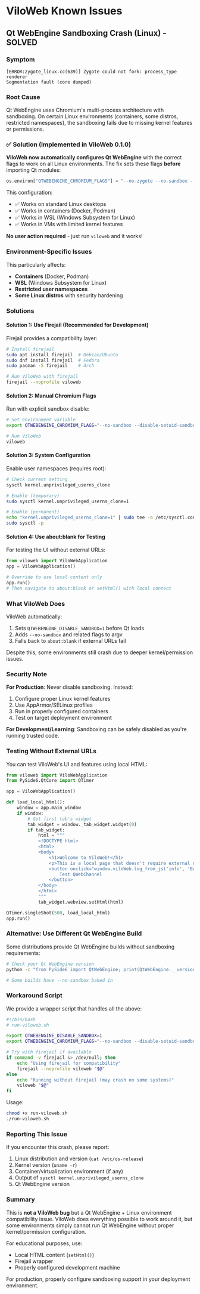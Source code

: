 # ViloWeb Known Issues

## Qt WebEngine Sandboxing Crash (Linux) - SOLVED

### Symptom

```
[ERROR:zygote_linux.cc(639)] Zygote could not fork: process_type renderer
Segmentation fault (core dumped)
```

### Root Cause

Qt WebEngine uses Chromium's multi-process architecture with sandboxing. On certain Linux environments (containers, some distros, restricted namespaces), the sandboxing fails due to missing kernel features or permissions.

### ✅ Solution (Implemented in ViloWeb 0.1.0)

**ViloWeb now automatically configures Qt WebEngine** with the correct flags to work on all Linux environments. The fix sets these flags **before** importing Qt modules:

```python
os.environ["QTWEBENGINE_CHROMIUM_FLAGS"] = "--no-zygote --no-sandbox --in-process-gpu --disable-dev-shm-usage --disable-gpu-sandbox"
```

This configuration:
- ✅ Works on standard Linux desktops
- ✅ Works in containers (Docker, Podman)
- ✅ Works in WSL (Windows Subsystem for Linux)
- ✅ Works in VMs with limited kernel features

**No user action required** - just run `viloweb` and it works!

### Environment-Specific Issues

This particularly affects:
- **Containers** (Docker, Podman)
- **WSL** (Windows Subsystem for Linux)
- **Restricted user namespaces**
- **Some Linux distros** with security hardening

### Solutions

#### Solution 1: Use Firejail (Recommended for Development)

Firejail provides a compatibility layer:

```bash
# Install firejail
sudo apt install firejail  # Debian/Ubuntu
sudo dnf install firejail  # Fedora
sudo pacman -S firejail    # Arch

# Run ViloWeb with firejail
firejail --noprofile viloweb
```

#### Solution 2: Manual Chromium Flags

Run with explicit sandbox disable:

```bash
# Set environment variable
export QTWEBENGINE_CHROMIUM_FLAGS="--no-sandbox --disable-setuid-sandbox"

# Run ViloWeb
viloweb
```

#### Solution 3: System Configuration

Enable user namespaces (requires root):

```bash
# Check current setting
sysctl kernel.unprivileged_userns_clone

# Enable (temporary)
sudo sysctl kernel.unprivileged_userns_clone=1

# Enable (permanent)
echo "kernel.unprivileged_userns_clone=1" | sudo tee -a /etc/sysctl.conf
sudo sysctl -p
```

#### Solution 4: Use about:blank for Testing

For testing the UI without external URLs:

```python
from viloweb import ViloWebApplication
app = ViloWebApplication()

# Override to use local content only
app.run()
# Then navigate to about:blank or setHtml() with local content
```

### What ViloWeb Does

ViloWeb automatically:
1. Sets `QTWEBENGINE_DISABLE_SANDBOX=1` before Qt loads
2. Adds `--no-sandbox` and related flags to argv
3. Falls back to `about:blank` if external URLs fail

Despite this, some environments still crash due to deeper kernel/permission issues.

### Security Note

**For Production**: Never disable sandboxing. Instead:
1. Configure proper Linux kernel features
2. Use AppArmor/SELinux profiles
3. Run in properly configured containers
4. Test on target deployment environment

**For Development/Learning**: Sandboxing can be safely disabled as you're running trusted code.

### Testing Without External URLs

You can test ViloWeb's UI and features using local HTML:

```python
from viloweb import ViloWebApplication
from PySide6.QtCore import QTimer

app = ViloWebApplication()

def load_local_html():
    window = app.main_window
    if window:
        # Get first tab's widget
        tab_widget = window._tab_widget.widget(0)
        if tab_widget:
            html = """
            <!DOCTYPE html>
            <html>
            <body>
                <h1>Welcome to ViloWeb!</h1>
                <p>This is a local page that doesn't require external network.</p>
                <button onclick="window.viloWeb.log_from_js('info', 'Button clicked!')">
                    Test QWebChannel
                </button>
            </body>
            </html>
            """
            tab_widget.webview.setHtml(html)

QTimer.singleShot(500, load_local_html)
app.run()
```

### Alternative: Use Different Qt WebEngine Build

Some distributions provide Qt WebEngine builds without sandboxing requirements:

```bash
# Check your Qt WebEngine version
python -c "from PySide6 import QtWebEngine; print(QtWebEngine.__version__)"

# Some builds have --no-sandbox baked in
```

### Workaround Script

We provide a wrapper script that handles all the above:

```bash
#!/bin/bash
# run-viloweb.sh

export QTWEBENGINE_DISABLE_SANDBOX=1
export QTWEBENGINE_CHROMIUM_FLAGS="--no-sandbox --disable-setuid-sandbox --disable-dev-shm-usage"

# Try with firejail if available
if command -v firejail &> /dev/null; then
    echo "Using firejail for compatibility"
    firejail --noprofile viloweb "$@"
else
    echo "Running without firejail (may crash on some systems)"
    viloweb "$@"
fi
```

Usage:
```bash
chmod +x run-viloweb.sh
./run-viloweb.sh
```

### Reporting This Issue

If you encounter this crash, please report:
1. Linux distribution and version (`cat /etc/os-release`)
2. Kernel version (`uname -r`)
3. Container/virtualization environment (if any)
4. Output of `sysctl kernel.unprivileged_userns_clone`
5. Qt WebEngine version

### Summary

This is **not a ViloWeb bug** but a Qt WebEngine + Linux environment compatibility issue. ViloWeb does everything possible to work around it, but some environments simply cannot run Qt WebEngine without proper kernel/permission configuration.

For educational purposes, use:
- Local HTML content (`setHtml()`)
- Firejail wrapper
- Properly configured development machine

For production, properly configure sandboxing support in your deployment environment.
